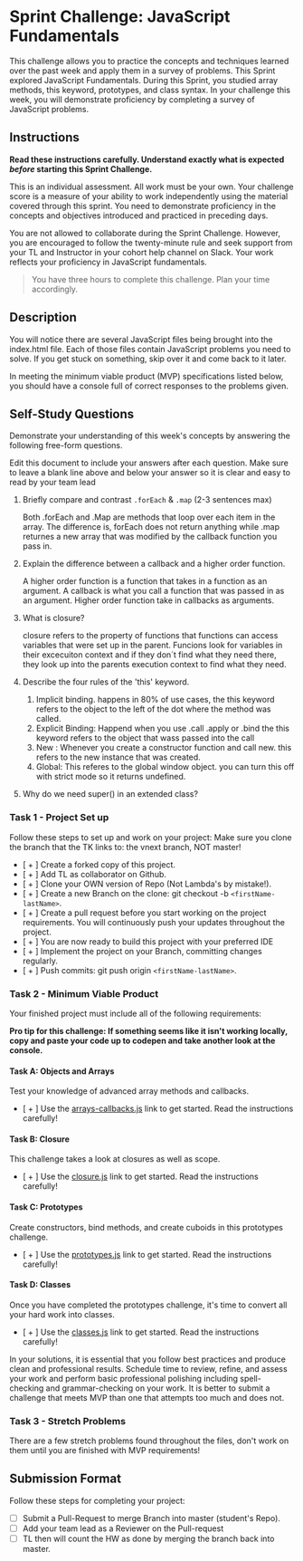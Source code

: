 # Sprint Challenge: JavaScript Fundamentals

This challenge allows you to practice the concepts and techniques learned over the past week and apply them in a survey of problems. This Sprint explored JavaScript Fundamentals. During this Sprint, you studied array methods, this keyword, prototypes, and class syntax. In your challenge this week, you will demonstrate proficiency by completing a survey of JavaScript problems.

## Instructions

**Read these instructions carefully. Understand exactly what is expected _before_ starting this Sprint Challenge.**

This is an individual assessment. All work must be your own. Your challenge score is a measure of your ability to work independently using the material covered through this sprint. You need to demonstrate proficiency in the concepts and objectives introduced and practiced in preceding days.

You are not allowed to collaborate during the Sprint Challenge. However, you are encouraged to follow the twenty-minute rule and seek support from your TL and Instructor in your cohort help channel on Slack. Your work reflects your proficiency in JavaScript fundamentals.

> You have three hours to complete this challenge. Plan your time accordingly.

## Description

You will notice there are several JavaScript files being brought into the index.html file.  Each of those files contain JavaScript problems you need to solve.  If you get stuck on something, skip over it and come back to it later.

In meeting the minimum viable product (MVP) specifications listed below, you should have a console full of correct responses to the problems given.

## Self-Study Questions

Demonstrate your understanding of this week's concepts by answering the following free-form questions.

Edit this document to include your answers after each question. Make sure to leave a blank line above and below your answer so it is clear and easy to read by your team lead

1. Briefly compare and contrast `.forEach` & `.map` (2-3 sentences max)

    Both .forEach and .Map are methods that loop over each item in the array. The difference is, forEach does not return anything while .map returnes a new array that was modified by the callback function you pass in.

2. Explain the difference between a callback and a higher order function.

    A higher order function is a function that takes in a function as an argument. A callback is what you call a function that was passed in as an argument. Higher order function take in callbacks as arguments.

3. What is closure?

    closure refers to the property of functions that functions can access variables that were set up in the parent.  Funcions look for variables in their excecuiton context and if they don´t find what they need there, they look up into the parents execution context to find what they need. 

4. Describe the four rules of the 'this' keyword.
    
    1. Implicit binding. happens in 80% of use cases, the this keyword refers to the object to the left of the dot where the method was called.
    2. Explicit Binding: Happend when you use .call .apply or .bind  the this keyword refers to the object that wass passed into the call
    3. New :  Whenever you create a constructor function and call new.  this refers to the new instance that was created.
    4. Global:   This referes to the global window object.  you can turn this off with strict mode so it returns undefined.


5. Why do we need super() in an extended class?

### Task 1 - Project Set up

Follow these steps to set up and work on your project:
Make sure you clone the branch that the TK links to: the vnext branch, NOT master!

- [ + ] Create a forked copy of this project.
- [ + ] Add TL as collaborator on Github.
- [ + ] Clone your OWN version of Repo (Not Lambda's by mistake!).
- [ + ] Create a new Branch on the clone: git checkout -b `<firstName-lastName>`.
- [ + ] Create a pull request before you start working on the project requirements.  You will continuously push your updates throughout the project.
- [ + ] You are now ready to build this project with your preferred IDE
- [ + ] Implement the project on your Branch, committing changes regularly.
- [ + ] Push commits: git push origin `<firstName-lastName>`.



### Task 2 - Minimum Viable Product

Your finished project must include all of the following requirements:

**Pro tip for this challenge: If something seems like it isn't working locally, copy and paste your code up to codepen and take another look at the console.**

#### Task A: Objects and Arrays

Test your knowledge of advanced array methods and callbacks.
* [ + ] Use the [arrays-callbacks.js](challenges/arrays-callbacks.js) link to get started.  Read the instructions carefully! 

#### Task B: Closure

This challenge takes a look at closures as well as scope. 
* [ + ] Use the [closure.js](challenges/closure.js) link to get started. Read the instructions carefully!

#### Task C: Prototypes

Create constructors, bind methods, and create cuboids in this prototypes challenge.
* [ + ] Use the [prototypes.js](challenges/prototypes.js) link to get started. Read the instructions carefully!

#### Task D: Classes

Once you have completed the prototypes challenge, it's time to convert all your hard work into classes.
* [ + ] Use the [classes.js](challenges/classes.js) link to get started. Read the instructions carefully!

In your solutions, it is essential that you follow best practices and produce clean and professional results. Schedule time to review, refine, and assess your work and perform basic professional polishing including spell-checking and grammar-checking on your work. It is better to submit a challenge that meets MVP than one that attempts too much and does not.

### Task 3 - Stretch Problems

There are a few stretch problems found throughout the files, don't work on them until you are finished with MVP requirements!

## Submission Format

Follow these steps for completing your project:

- [ ] Submit a Pull-Request to merge <firstName-lastName> Branch into master (student's  Repo).
- [ ] Add your team lead as a Reviewer on the Pull-request
- [ ] TL then will count the HW as done by  merging the branch back into master.
